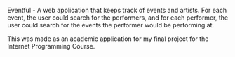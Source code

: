   Eventful - A web application that keeps track of events and artists. For each event, the user could search for the performers, and for each performer, the user could search for the events the performer would be performing at.
  
  This was made as an academic application for my final project for the Internet Programming Course.
